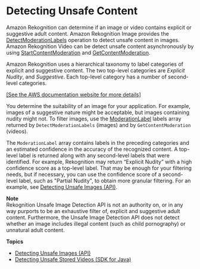 # Detecting Unsafe Content<a name="moderation"></a>

Amazon Rekognition can determine if an image or video contains explicit or suggestive adult content\. Amazon Rekognition Image provides the [DetectModerationLabels](API_DetectModerationLabels.md) operation to detect unsafe content in images\. Amazon Rekognition Video can be detect unsafe content asynchronously by using [StartContentModeration](API_StartContentModeration.md) and [GetContentModeration](API_GetContentModeration.md)\.

Amazon Rekognition uses a hierarchical taxonomy to label categories of explicit and suggestive content\. The two top\-level categories are *Explicit Nudity*, and *Suggestive*\. Each top\-level category has a number of second\-level categories\. 

[\[See the AWS documentation website for more details\]](http://docs.aws.amazon.com/rekognition/latest/dg/moderation.html)

You determine the suitability of an image for your application\. For example, images of a suggestive nature might be acceptable, but images containing nudity might not\. To filter images, use the [ModerationLabel](API_ModerationLabel.md) labels array returned by `DetectModerationLabels` \(images\) and by `GetContentModeration` \(videos\)\.

The `ModerationLabel` array contains labels in the preceding categories and an estimated confidence in the accuracy of the recognized content\. A top\-level label is returned along with any second\-level labels that were identified\. For example, Rekognition may return “Explicit Nudity” with a high confidence score as a top\-level label\. That may be enough for your filtering needs, but if necessary, you can use the confidence score of a second\-level label, such as "Partial Nudity", to obtain more granular filtering\. For an example, see [Detecting Unsafe Images \(API\)](procedure-moderate-images.md)\.

**Note**  
Rekognition Unsafe Image Detection API is not an authority on, or in any way purports to be an exhaustive filter of, explicit and suggestive adult content\. Furthermore, the Unsafe Image Detection API does not detect whether an image includes illegal content \(such as child pornography\) or unnatural adult content\.

**Topics**
+ [Detecting Unsafe Images \(API\)](procedure-moderate-images.md)
+ [Detecting Unsafe Stored Videos \(SDK for Java\)](procedure-moderate-videos.md)